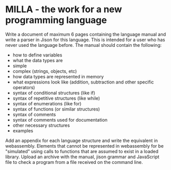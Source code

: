 # MILLA - the work for a new programming language

Write a document of maximum 6 pages containing the language manual and write a parser in Jison for this language. This is intended for a user who has never used the language before. The manual should contain the following:

* how to define variables
* what the data types are
* simple
* complex (strings, objects, etc)
* how data types are represented in memory
* what expressions look like (addition, subtraction and other specific operators)
* syntax of conditional structures (like if)
* syntax of repetitive structures (like while)
* syntax of enumerations (like for)
* syntax of functions (or similar structures)
* syntax of comments
* syntax of comments used for documentation
* other necessary structures
* examples

Add an appendix for each language structure and write the equivalent in webassembly. Elements that cannot be represented in webassembly for be "simulated" using calls to functions that are assumed to exist in a loaded library.
Upload an archive with the manual, jison grammar and JavaScript file to check a program from a file received on the command line.
